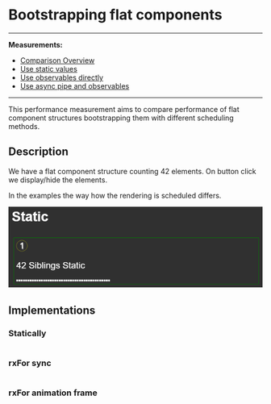 # Bootstrapping flat components

---

**Measurements:**
- [Comparison Overview](https://chromedevtools.github.io/timeline-viewer/?loadTimelineFromURL=https://raw.githubusercontent.com/rx-angular/rx-angular-perf-measures/main/bootstrapping-flat-components/bootstrapping-flat-components__static__template%401.0.0-bata.0.json?dl=0,https://raw.githubusercontent.com/rx-angular/rx-angular-perf-measures/main/bootstrapping-flat-components/bootstrapping-flat-components__rx-for-sync__template%401.0.0-bata.0.json?dl=0,https://raw.githubusercontent.com/rx-angular/rx-angular-perf-measures/main/bootstrapping-flat-components/bootstrapping-flat-components__rx-for-animation-frame__template%401.0.0-bata.0.json?dl=0)
- [Use static values](https://chromedevtools.github.io/timeline-viewer/?loadTimelineFromURL=https://raw.githubusercontent.com/rx-angular/rx-angular-perf-measures/main/bootstrapping-flat-components/bootstrapping-flat-components__static__template%401.0.0-bata.0.json?dl=0)
- [Use observables directly](https://chromedevtools.github.io/timeline-viewer/?loadTimelineFromURL=https://raw.githubusercontent.com/rx-angular/rx-angular-perf-measures/main/bootstrapping-flat-components/bootstrapping-flat-components__rx-for-sync__template%401.0.0-bata.0.json?dl=0)
- [Use async pipe and observables](https://chromedevtools.github.io/timeline-viewer/?loadTimelineFromURL=https://raw.githubusercontent.com/rx-angular/rx-angular-perf-measures/main/bootstrapping-flat-components/bootstrapping-flat-components__rx-for-animation-frame__template%401.0.0-bata.0.json?dl=0)

---

This performance measurement aims to compare performance of flat component structures bootstrapping them with different scheduling methods.

## Description

We have a flat component structure counting 42 elements. On button click we display/hide the elements.

In the examples the way how the rendering is scheduled differs.

![Bootstrapping Flat Components](https://github.com/rx-angular/rx-angular-perf-measures/blob/main/bootstrapping-flat-components/bootstrapping-flat-components.png)

## Implementations

### Statically

```typescript

```

### rxFor sync

```typescript

```

### rxFor animation frame

```typescript

```

